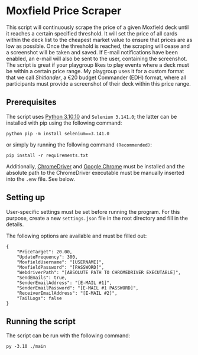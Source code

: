 # Moxfield Price Scraper

This script will continuously scrape the price of a given Moxfield deck until it reaches a certain specified threshold. It will set the price of all cards within the deck list to the cheapest market value to ensure that prices are as low as possible. Once the threshold is reached, the scraping will cease and a screenshot will be taken and saved. If E-mail notifications have been enabled, an e-mail will also be sent to the user, containing the screenshot. The script is great if your playgroup likes to play events where a deck must be within a certain price range. My playgroup uses it for a custom format that we call _Shitlander_, a €20 budget Commander (EDH) format, where all participants must provide a screenshot of their deck within this price range.

## Prerequisites
The script uses [Python 3.10.10](https://www.python.org/downloads/release/python-31010/) and `Selenium 3.141.0`; the latter can be installed with pip using the following command:
```
python pip -m install selenium==3.141.0
```
or simply by running the following command `(Recommended)`: 
```
pip install -r requirements.txt
```


Additionally, [ChromeDriver](https://chromedriver.chromium.org/) and [Google Chrome](https://www.google.com/chrome/index.html) must be installed and the absolute path to the ChromeDriver executable must be manually inserted into the `.env` file. See below.

## Setting up
User-specific settings must be set before running the program.
For this purpose, create a new `settings.json` file in the root directory and fill in the details.

The following options are available and must be filled out:
```
{
	"PriceTarget": 20.00,
	"UpdateFrequency": 300,
	"MoxfieldUsername": "[USERNAME]",
	"MoxfieldPassword": "[PASSWORD]",
	"WebdriverPath": "[ABSOLUTE PATH TO CHROMEDRIVER EXECUTABLE]",
	"SendEmails": true,
	"SenderEmailAddress": "[E-MAIL #1]",
	"SenderEmailPassword": "[E-MAIL #1 PASSWORD]",
	"ReceiverEmailAddress": "[E-MAIL #2]",
	"TailLogs": false
}
```

## Running the script
The script can be run with the following command:
```
py -3.10 ./main
```
